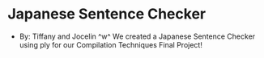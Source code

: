 # Japanese Sentence Checker
- By: Tiffany and Jocelin ^w^
We created a Japanese Sentence Checker using ply for our Compilation Techniques Final Project! 
